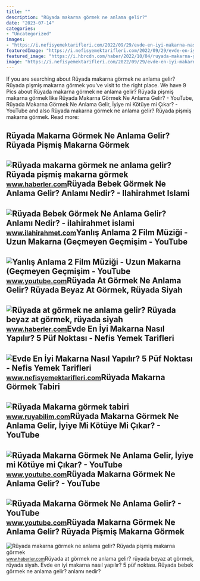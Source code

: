 ```yaml
---
title: ""
description: "Rüyada makarna görmek ne anlama gelir?"
date: "2023-07-14"
categories:
- "Uncategorized"
images:
- "https://i.nefisyemektarifleri.com/2022/09/29/evde-en-iyi-makarna-nasil-yapilir-5-puf-noktasi-3.jpg"
featuredImage: "https://i.nefisyemektarifleri.com/2022/09/29/evde-en-iyi-makarna-nasil-yapilir-5-puf-noktasi-3.jpg"
featured_image: "https://i.hbrcdn.com/haber/2022/10/04/ruyada-makarna-gormek-ne-anlama-gelir-ruyada-15334115_9499_amp.jpg"
image: "https://i.nefisyemektarifleri.com/2022/09/29/evde-en-iyi-makarna-nasil-yapilir-5-puf-noktasi-3.jpg"
---
```


If you are searching about Rüyada makarna görmek ne anlama gelir? Rüyada pişmiş makarna görmek you've visit to the right place. We have 9 Pics about Rüyada makarna görmek ne anlama gelir? Rüyada pişmiş makarna görmek like Rüyada Makarna Görmek Ne Anlama Gelir? - YouTube, Rüyada Makarna Görmek Ne Anlama Gelir, İyiye mi Kötüye mi Çıkar? - YouTube and also Rüyada makarna görmek ne anlama gelir? Rüyada pişmiş makarna görmek. Read more:

Rüyada Makarna Görmek Ne Anlama Gelir? Rüyada Pişmiş Makarna Görmek
-------------------------------------------------------------------

 ![Rüyada makarna görmek ne anlama gelir? Rüyada pişmiş makarna görmek](https://i.hbrcdn.com/haber/2022/10/04/ruyada-makarna-gormek-ne-anlama-gelir-ruyada-15334115_9499_amp.jpg) <small>www.haberler.com</small>Rüyada Bebek Görmek Ne Anlama Gelir? Anlamı Nedir? - Ilahirahmet Islami
-----------------------------------------------------------------------

 ![Rüyada Bebek Görmek Ne Anlama Gelir? Anlamı Nedir? - ilahirahmet islami](https://www.ilahirahmet.com/wp-content/uploads/2015/11/Rüyada-Bebek-Görmek-Ne-Anlama-Gelir.jpg) <small>www.ilahirahmet.com</small>Yanlış Anlama 2 Film Müziği - Uzun Makarna (Geçmeyen Geçmişim - YouTube
-----------------------------------------------------------------------

 ![Yanlış Anlama 2 Film Müziği - Uzun Makarna (Geçmeyen Geçmişim - YouTube](https://i.ytimg.com/vi/Yxsx5OJaRiU/maxresdefault.jpg) <small>www.youtube.com</small>Rüyada At Görmek Ne Anlama Gelir? Rüyada Beyaz At Görmek, Rüyada Siyah
----------------------------------------------------------------------

 ![Rüyada at görmek ne anlama gelir? Rüyada beyaz at görmek, rüyada siyah](https://foto.haberler.com/haber/2019/10/30/ruyada-at-gormek-ne-anlama-gelir-12566959_7097_m.jpg) <small>www.haberler.com</small>Evde En İyi Makarna Nasıl Yapılır? 5 Püf Noktası - Nefis Yemek Tarifleri
------------------------------------------------------------------------

 ![Evde En İyi Makarna Nasıl Yapılır? 5 Püf Noktası - Nefis Yemek Tarifleri](https://i.nefisyemektarifleri.com/2022/09/29/evde-en-iyi-makarna-nasil-yapilir-5-puf-noktasi-3.jpg) <small>www.nefisyemektarifleri.com</small>Rüyada Makarna Görmek Tabiri
----------------------------

 ![Rüyada Makarna görmek tabiri](http://www.tumkadinlar.com/wp-content/uploads/soganli_soslu_makarna.jpg) <small>www.ruyabilim.com</small>Rüyada Makarna Görmek Ne Anlama Gelir, İyiye Mi Kötüye Mi Çıkar? - YouTube
--------------------------------------------------------------------------

 ![Rüyada Makarna Görmek Ne Anlama Gelir, İyiye mi Kötüye mi Çıkar? - YouTube](https://i.ytimg.com/vi/DskeDN5_0Cw/maxresdefault.jpg) <small>www.youtube.com</small>Rüyada Makarna Görmek Ne Anlama Gelir? - YouTube
------------------------------------------------

 ![Rüyada Makarna Görmek Ne Anlama Gelir? - YouTube](https://i.ytimg.com/vi/4O38AfLdJOo/maxresdefault.jpg) <small>www.youtube.com</small>Rüyada Makarna Görmek Ne Anlama Gelir? Rüyada Pişmiş Makarna Görmek
-------------------------------------------------------------------

 ![Rüyada makarna görmek ne anlama gelir? Rüyada pişmiş makarna görmek](https://i.hbrcdn.com/haber/2022/10/04/ruyada-makarna-gormek-ne-anlama-gelir-ruyada-15334115_1039_m.jpg) <small>www.haberler.com</small>Rüyada at görmek ne anlama gelir? rüyada beyaz at görmek, rüyada siyah. Evde en i̇yi makarna nasıl yapılır? 5 püf noktası. Rüyada bebek görmek ne anlama gelir? anlamı nedir?
